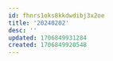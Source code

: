 ```yaml
---
id: fhnrs1oks8kkdwdibj3x2oe
title: '20240202'
desc: ''
updated: 1706849931284
created: 1706849920548
---
```


